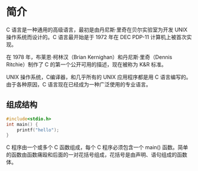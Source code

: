 # 简介
C 语言是一种通用的高级语言，最初是由丹尼斯·里奇在贝尔实验室为开发 UNIX 操作系统而设计的。C 语言最开始是于 1972 年在 DEC PDP-11 计算机上被首次实现。

在 1978 年，布莱恩·柯林汉（Brian Kernighan）和丹尼斯·里奇（Dennis Ritchie）制作了 C 的第一个公开可用的描述，现在被称为 K&R 标准。

UNIX 操作系统，C编译器，和几乎所有的 UNIX 应用程序都是用 C 语言编写的。由于各种原因，C 语言现在已经成为一种广泛使用的专业语言。

## 组成结构

```c
#include<stdio.h>
int main() {
    printf("hello");
}
```

C 程序由一个或多个 C 函数组成，每个 C 程序必须包含一个 main() 函数。简单的函数由函数痛殴和后面的一对花括号组成，花括号是由声明、语句组成的函数体。 